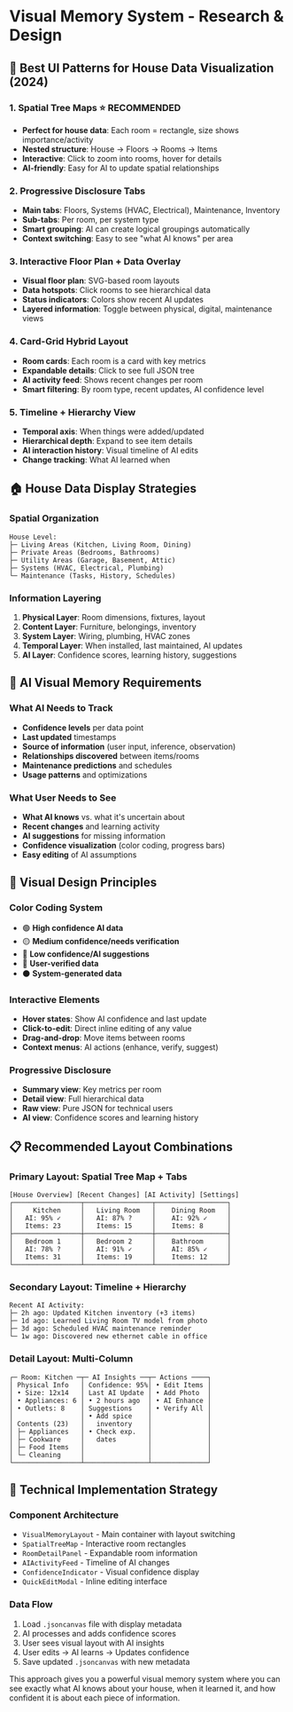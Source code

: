 # Visual Memory System - Research & Design

## 🎯 Best UI Patterns for House Data Visualization (2024)

### **1. Spatial Tree Maps** ⭐ RECOMMENDED
- **Perfect for house data**: Each room = rectangle, size shows importance/activity
- **Nested structure**: House → Floors → Rooms → Items
- **Interactive**: Click to zoom into rooms, hover for details
- **AI-friendly**: Easy for AI to update spatial relationships

### **2. Progressive Disclosure Tabs**
- **Main tabs**: Floors, Systems (HVAC, Electrical), Maintenance, Inventory
- **Sub-tabs**: Per room, per system type
- **Smart grouping**: AI can create logical groupings automatically
- **Context switching**: Easy to see "what AI knows" per area

### **3. Interactive Floor Plan + Data Overlay**
- **Visual floor plan**: SVG-based room layouts
- **Data hotspots**: Click rooms to see hierarchical data
- **Status indicators**: Colors show recent AI updates
- **Layered information**: Toggle between physical, digital, maintenance views

### **4. Card-Grid Hybrid Layout**
- **Room cards**: Each room is a card with key metrics
- **Expandable details**: Click to see full JSON tree
- **AI activity feed**: Shows recent changes per room
- **Smart filtering**: By room type, recent updates, AI confidence level

### **5. Timeline + Hierarchy View**
- **Temporal axis**: When things were added/updated
- **Hierarchical depth**: Expand to see item details
- **AI interaction history**: Visual timeline of AI edits
- **Change tracking**: What AI learned when

## 🏠 House Data Display Strategies

### **Spatial Organization**
```
House Level:
├─ Living Areas (Kitchen, Living Room, Dining)
├─ Private Areas (Bedrooms, Bathrooms) 
├─ Utility Areas (Garage, Basement, Attic)
├─ Systems (HVAC, Electrical, Plumbing)
└─ Maintenance (Tasks, History, Schedules)
```

### **Information Layering**
1. **Physical Layer**: Room dimensions, fixtures, layout
2. **Content Layer**: Furniture, belongings, inventory
3. **System Layer**: Wiring, plumbing, HVAC zones
4. **Temporal Layer**: When installed, last maintained, AI updates
5. **AI Layer**: Confidence scores, learning history, suggestions

## 🤖 AI Visual Memory Requirements

### **What AI Needs to Track**
- **Confidence levels** per data point
- **Last updated** timestamps  
- **Source of information** (user input, inference, observation)
- **Relationships discovered** between items/rooms
- **Maintenance predictions** and schedules
- **Usage patterns** and optimizations

### **What User Needs to See**
- **What AI knows** vs. what it's uncertain about
- **Recent changes** and learning activity
- **AI suggestions** for missing information
- **Confidence visualization** (color coding, progress bars)
- **Easy editing** of AI assumptions

## 🎨 Visual Design Principles

### **Color Coding System**
- 🟢 **High confidence AI data**
- 🟡 **Medium confidence/needs verification**  
- 🔴 **Low confidence/AI suggestions**
- 🔵 **User-verified data**
- ⚫ **System-generated data**

### **Interactive Elements**
- **Hover states**: Show AI confidence and last update
- **Click-to-edit**: Direct inline editing of any value
- **Drag-and-drop**: Move items between rooms
- **Context menus**: AI actions (enhance, verify, suggest)

### **Progressive Disclosure**
- **Summary view**: Key metrics per room
- **Detail view**: Full hierarchical data
- **Raw view**: Pure JSON for technical users
- **AI view**: Confidence scores and learning history

## 📋 Recommended Layout Combinations

### **Primary Layout: Spatial Tree Map + Tabs**
```
[House Overview] [Recent Changes] [AI Activity] [Settings]
┌─────────────────┬─────────────────┬──────────────────┐
│     Kitchen     │   Living Room   │    Dining Room   │
│   AI: 95% ✓     │   AI: 87% ?     │    AI: 92% ✓     │
│   Items: 23     │   Items: 15     │    Items: 8      │
├─────────────────┼─────────────────┼──────────────────┤
│   Bedroom 1     │   Bedroom 2     │    Bathroom      │
│   AI: 78% ?     │   AI: 91% ✓     │    AI: 85% ✓     │
│   Items: 31     │   Items: 19     │    Items: 12     │
└─────────────────┴─────────────────┴──────────────────┘
```

### **Secondary Layout: Timeline + Hierarchy**
```
Recent AI Activity:
├─ 2h ago: Updated Kitchen inventory (+3 items)
├─ 1d ago: Learned Living Room TV model from photo
├─ 3d ago: Scheduled HVAC maintenance reminder
└─ 1w ago: Discovered new ethernet cable in office
```

### **Detail Layout: Multi-Column**
```
┌─ Room: Kitchen ─┬─ AI Insights ──┬─ Actions ────┐
│ Physical Info   │ Confidence: 95%│ • Edit Items │
│ • Size: 12x14   │ Last AI Update │ • Add Photo  │
│ • Appliances: 6 │ • 2 hours ago  │ • AI Enhance │
│ • Outlets: 8    │ Suggestions    │ • Verify All │
│                 │ • Add spice    │              │
│ Contents (23)   │   inventory    │              │
│ ├─ Appliances   │ • Check exp.   │              │
│ ├─ Cookware     │   dates        │              │
│ ├─ Food Items   │                │              │
│ └─ Cleaning     │                │              │
└─────────────────┴────────────────┴──────────────┘
```

## 🔧 Technical Implementation Strategy

### **Component Architecture**
- `VisualMemoryLayout` - Main container with layout switching
- `SpatialTreeMap` - Interactive room rectangles
- `RoomDetailPanel` - Expandable room information
- `AIActivityFeed` - Timeline of AI changes
- `ConfidenceIndicator` - Visual confidence display
- `QuickEditModal` - Inline editing interface

### **Data Flow**
1. Load `.jsoncanvas` file with display metadata
2. AI processes and adds confidence scores
3. User sees visual layout with AI insights
4. User edits → AI learns → Updates confidence
5. Save updated `.jsoncanvas` with new metadata

This approach gives you a powerful visual memory system where you can see exactly what AI knows about your house, when it learned it, and how confident it is about each piece of information.